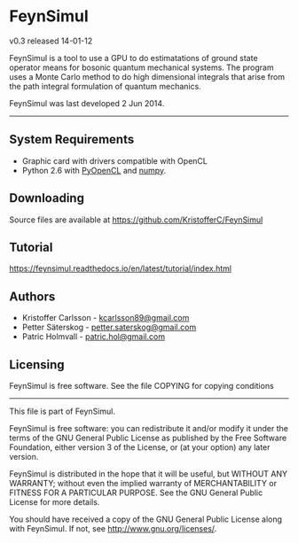 FeynSimul
========

v0.3 released 14-01-12

FeynSimul is a tool to use a GPU to do estimatations of ground state operator
means for bosonic quantum mechanical systems. The program uses a Monte Carlo method to do high dimensional integrals that arise from the path integral formulation of quantum mechanics.


FeynSimul was last developed 2 Jun 2014.

----


System Requirements
----
+ Graphic card with drivers compatible with OpenCL
+ Python 2.6 with [PyOpenCL](http://mathema.tician.de/software/pyopencl) and
  [numpy](http://numpy.scipy.org/).

Downloading
----

Source files are available at https://github.com/KristofferC/FeynSimul

Tutorial
----

https://feynsimul.readthedocs.io/en/latest/tutorial/index.html


Authors
----

+ Kristoffer Carlsson - kcarlsson89@gmail.com
+ Petter Säterskog - petter.saterskog@gmail.com
+ Patric Holmvall - patric.hol@gmail.com


Licensing
----

FeynSimul is free software.  See the file COPYING for copying conditions

-------------------------------------------------------------------------------
This file is part of FeynSimul.

FeynSimul is free software: you can redistribute it and/or modify
it under the terms of the GNU General Public License as published by
the Free Software Foundation, either version 3 of the License, or
(at your option) any later version.

FeynSimul is distributed in the hope that it will be useful,
but WITHOUT ANY WARRANTY; without even the implied warranty of
MERCHANTABILITY or FITNESS FOR A PARTICULAR PURPOSE.  See the
GNU General Public License for more details.

You should have received a copy of the GNU General Public License
along with FeynSimul.  If not, see <http://www.gnu.org/licenses/>.
